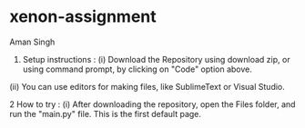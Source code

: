 # xenon-assignment
Aman Singh

1. Setup instructions :
(i) Download the Repository using download zip, or using command prompt, by clicking on "Code" option above.

(ii) You can use editors for making files, like SublimeText or Visual Studio.

2 How to try :
(i) After downloading the repository, open the Files folder, and run the "main.py" file. 
This is the first default page.
